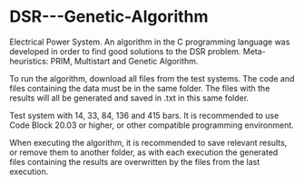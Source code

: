 # DSR---Genetic-Algorithm

Electrical Power System. An algorithm in the C programming language was developed in order to find good solutions to the DSR problem. Meta-heuristics: PRIM, Multistart and Genetic Algorithm.

To run the algorithm, download all files from the test systems. The code and files containing the data must be in the same folder. The files with the results will all be generated and saved in .txt in this same folder.

Test system with 14, 33, 84, 136 and 415 bars. It is recommended to use Code Block 20.03 or higher, or other compatible programming environment. 

When executing the algorithm, it is recommended to save relevant results, or remove them to another folder, as with each execution the generated files containing the results are overwritten by the files from the last execution.
